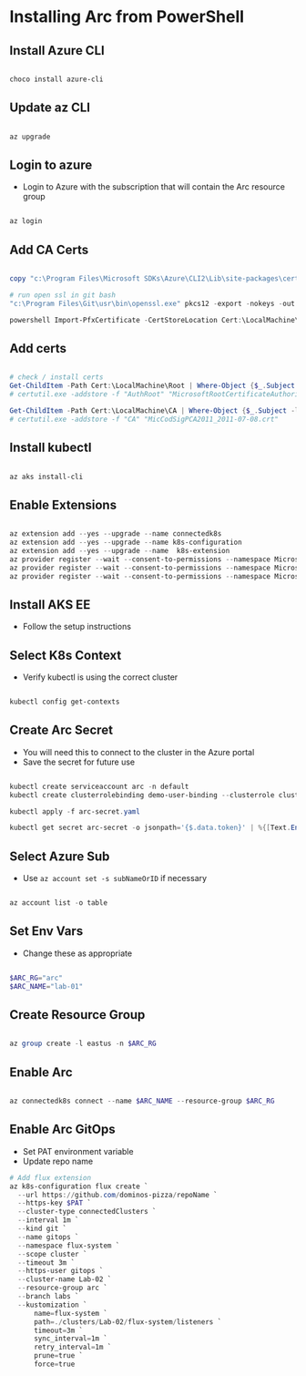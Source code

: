 # Installing Arc from PowerShell

## Install Azure CLI

```powershell

choco install azure-cli

```

## Update az CLI

```powershell

az upgrade

```

## Login to azure

- Login to Azure with the subscription that will contain the Arc resource group

```powershell

az login

```

## Add CA Certs

```powershell

copy "c:\Program Files\Microsoft SDKs\Azure\CLI2\Lib\site-packages\certifi\cacert.pem"

# run open ssl in git bash
"c:\Program Files\Git\usr\bin\openssl.exe" pkcs12 -export -nokeys -out cacert.pfx -in cacert.pem

powershell Import-PfxCertificate -CertStoreLocation Cert:\LocalMachine\Root -FilePath cacert.pfx;

```

## Add certs

```powershell

# check / install certs
Get-ChildItem -Path Cert:\LocalMachine\Root | Where-Object {$_.Subject -like "CN=Microsoft Root Certificate Authority 2011*"}
# certutil.exe -addstore -f "AuthRoot" "MicrosoftRootCertificateAuthority2011.cer"

Get-ChildItem -Path Cert:\LocalMachine\CA | Where-Object {$_.Subject -like "CN=Microsoft Code Signing PCA 2011*"}
# certutil.exe -addstore -f "CA" "MicCodSigPCA2011_2011-07-08.crt"

```

## Install kubectl

```powershell

az aks install-cli

```

## Enable Extensions

```powershell

az extension add --yes --upgrade --name connectedk8s
az extension add --yes --upgrade --name k8s-configuration
az extension add --yes --upgrade --name  k8s-extension
az provider register --wait --consent-to-permissions --namespace Microsoft.Kubernetes
az provider register --wait --consent-to-permissions --namespace Microsoft.KubernetesConfiguration
az provider register --wait --consent-to-permissions --namespace Microsoft.ExtendedLocation

```

## Install AKS EE

- Follow the setup instructions

## Select K8s Context

- Verify kubectl is using the correct cluster

```powershell

kubectl config get-contexts

```

## Create Arc Secret

- You will need this to connect to the cluster in the Azure portal
- Save the secret for future use

```powershell

kubectl create serviceaccount arc -n default
kubectl create clusterrolebinding demo-user-binding --clusterrole cluster-admin --serviceaccount default:arc

kubectl apply -f arc-secret.yaml

kubectl get secret arc-secret -o jsonpath='{$.data.token}' | %{[Text.Encoding]::UTF8.GetString([Convert]::FromBase64String($_))}

```

## Select Azure Sub

- Use `az account set -s subNameOrID` if necessary

```powershell

az account list -o table

```

## Set Env Vars

- Change these as appropriate

```powershell

$ARC_RG="arc"
$ARC_NAME="lab-01"

```

## Create Resource Group

```powershell

az group create -l eastus -n $ARC_RG

```

## Enable Arc

```powershell

az connectedk8s connect --name $ARC_NAME --resource-group $ARC_RG

```

## Enable Arc GitOps

- Set PAT environment variable
- Update repo name

```powershell
# Add flux extension
az k8s-configuration flux create `
  --url https://github.com/dominos-pizza/repoName `
  --https-key $PAT `
  --cluster-type connectedClusters `
  --interval 1m `
  --kind git `
  --name gitops `
  --namespace flux-system `
  --scope cluster `
  --timeout 3m `
  --https-user gitops `
  --cluster-name Lab-02 `
  --resource-group arc `
  --branch labs `
  --kustomization `
      name=flux-system `
      path=./clusters/Lab-02/flux-system/listeners `
      timeout=3m `
      sync_interval=1m `
      retry_interval=1m `
      prune=true `
      force=true
```
